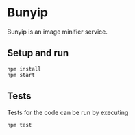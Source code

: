 # Bunyip

Bunyip is an image minifier service.

## Setup and run

```
npm install
npm start
```

## Tests

Tests for the code can be run by executing

    npm test
